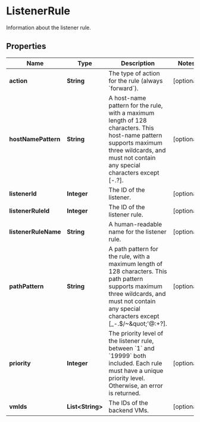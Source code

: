 

# ListenerRule

Information about the listener rule.

## Properties

| Name | Type | Description | Notes |
|------------ | ------------- | ------------- | -------------|
|**action** | **String** | The type of action for the rule (always &#x60;forward&#x60;). |  [optional] |
|**hostNamePattern** | **String** | A host-name pattern for the rule, with a maximum length of 128 characters. This host-name pattern supports maximum three wildcards, and must not contain any special characters except [-.?]. |  [optional] |
|**listenerId** | **Integer** | The ID of the listener. |  [optional] |
|**listenerRuleId** | **Integer** | The ID of the listener rule. |  [optional] |
|**listenerRuleName** | **String** | A human-readable name for the listener rule. |  [optional] |
|**pathPattern** | **String** | A path pattern for the rule, with a maximum length of 128 characters. This path pattern supports maximum three wildcards, and must not contain any special characters except [_-.$/~&amp;quot;&#39;@:+?]. |  [optional] |
|**priority** | **Integer** | The priority level of the listener rule, between &#x60;1&#x60; and &#x60;19999&#x60; both included. Each rule must have a unique priority level. Otherwise, an error is returned. |  [optional] |
|**vmIds** | **List&lt;String&gt;** | The IDs of the backend VMs. |  [optional] |



